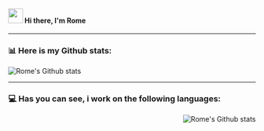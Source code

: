 #### <img src="https://media1.tenor.com/images/f38bd4f0ae23b4d7d594c388ab4f09ed/tenor.gif?itemid=12359359" width="30"/> Hi there, I'm Rome

---

### 📊 Here is my Github stats:
<img alt="Rome's Github stats" src="https://github-readme-stats.vercel.app/api?username=whire-coder&show_icons=true&hide_border=true&theme=dracula" /> 

---

### 💻 Has you can see, i work on the following languages:
<img align="right" alt="Rome's Github stats" src="https://github-readme-stats.vercel.app/api/top-langs/?username=whire-coder&layout=compact)" />


